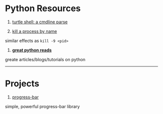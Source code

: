 Python Resources
===================

1. [turtle shell: a cmdline parse](turtleshell.py)

1. [kill a process by name](kill_proc.py)

  similar effects as `kill -9 <pid>`

1. [**great python reads**](great_python_reads.md)

  greate articles/blogs/tutorials on python


---------------------
# Projects

1. [progress-bar](https://github.com/niltonvolpato/python-progressbar)

  simple, powerful progress-bar library

